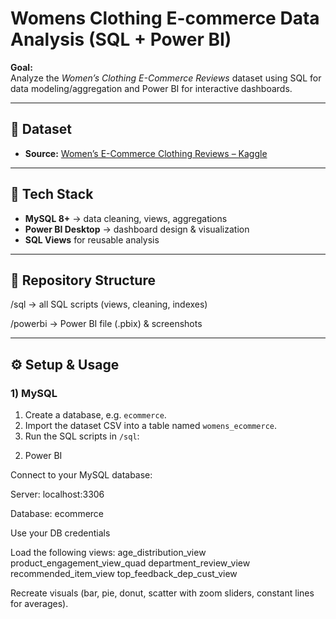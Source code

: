 # Womens Clothing E-commerce Data Analysis (SQL + Power BI)

**Goal:**  
Analyze the *Women’s Clothing E-Commerce Reviews* dataset using SQL for data modeling/aggregation and Power BI for interactive dashboards.  

---

## 🔗 Dataset
- **Source:** [Women’s E-Commerce Clothing Reviews – Kaggle](https://www.kaggle.com/nicapotato/womens-ecommerce-clothing-reviews)  
---

## 🧰 Tech Stack
- **MySQL 8+** → data cleaning, views, aggregations  
- **Power BI Desktop** → dashboard design & visualization  
- **SQL Views** for reusable analysis  

---

## 📁 Repository Structure
/sql -> all SQL scripts (views, cleaning, indexes)

/powerbi -> Power BI file (.pbix) & screenshots

---

## ⚙️ Setup & Usage

### 1) MySQL
1. Create a database, e.g. `ecommerce`.
2. Import the dataset CSV into a table named `womens_ecommerce`.
3. Run the SQL scripts in `/sql`:


2) Power BI

Connect to your MySQL database:

Server: localhost:3306

Database: ecommerce

Use your DB credentials

Load the following views:
age_distribution_view
product_engagement_view_quad
department_review_view
recommended_item_view
top_feedback_dep_cust_view

Recreate visuals (bar, pie, donut, scatter with zoom sliders, constant lines for averages).
